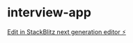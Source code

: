 # interview-app

[Edit in StackBlitz next generation editor ⚡️](https://stackblitz.com/~/github.com/rathoraashish/interview-app)